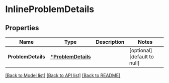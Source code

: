 # InlineProblemDetails

## Properties
Name | Type | Description | Notes
------------ | ------------- | ------------- | -------------
**ProblemDetails** | [***ProblemDetails**](ProblemDetails.md) |  | [optional] [default to null]

[[Back to Model list]](../README.md#documentation-for-models) [[Back to API list]](../README.md#documentation-for-api-endpoints) [[Back to README]](../README.md)


